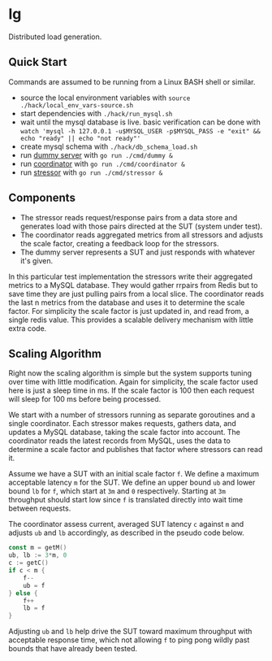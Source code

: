# lg

Distributed load generation.

## Quick Start

Commands are assumed to be running from a Linux BASH shell or similar.

- source the local environment variables with `source ./hack/local_env_vars-source.sh`
- start dependencies with `./hack/run_mysql.sh`
- wait until the mysql database is live. basic verification can be done with `watch 'mysql -h 127.0.0.1 -u$MYSQL_USER -p$MYSQL_PASS -e "exit" && echo "ready" || echo "not ready"'`
- create mysql schema with `./hack/db_schema_load.sh`
- run [dummy server](./cmd/dummy) with `go run ./cmd/dummy &`
- run [coordinator](./cmd/coordinator) with `go run ./cmd/coordinator &`
- run [stressor](./cmd/stressor) with `go run ./cmd/stressor &`

## Components

- The stressor reads request/response pairs from a data store and generates load with those pairs directed at the SUT (system under test).
- The coordinator reads aggregated metrics from all stressors and adjusts the scale factor, creating a feedback loop for the stressors.
- The dummy server represents a SUT and just responds with whatever it's given.

In this particular test implementation the stressors write their aggregated metrics to a MySQL database. They would gather rrpairs from Redis but to save time they are just pulling pairs from a local slice. The coordinator reads the last n metrics from the database and uses it to determine the scale factor.  For simplicity the scale factor is just updated in, and read from, a single redis value.  This provides a scalable delivery mechanism with little extra code.

## Scaling Algorithm

Right now the scaling algorithm is simple but the system supports tuning over time with little modification.  Again for simplicity, the scale factor used here is just a sleep time in ms.  If the scale factor is 100 then each request will sleep for 100 ms before being processed.

We start with a number of stressors running as separate goroutines and a single coordinator. Each stressor makes requests, gathers data, and updates a MySQL database, taking the scale factor into account.  The coordinator reads the latest records from MySQL, uses the data to determine a scale factor and publishes that factor where stressors can read it.

Assume we have a SUT with an initial scale factor `f`.  We define a maximum acceptable latency `m` for the SUT.  We define an upper bound `ub` and lower bound `lb` for `f`, which start at `3m` and `0` respectively.  Starting at `3m` throughput should start low since `f` is translated directly into wait time between requests.

The coordinator assess current, averaged SUT latency `c` against `m` and adjusts `ub` and `lb` accordingly, as described in the pseudo code below.

```go
const m = getM()
ub, lb := 3*m, 0
c := getC()
if c < m {
    f--
    ub = f
} else {
    f++
    lb = f
}
```

Adjusting `ub` and `lb` help drive the SUT toward maximum throughput with acceptable response time, which not allowing `f` to ping pong wildly past bounds that have already been tested.
